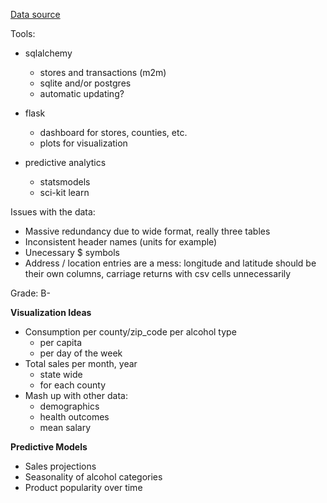 

[Data source](https://data.iowa.gov/Economy/Iowa-Liquor-Sales/m3tr-qhgy#About)

Tools:
* sqlalchemy
    - stores and transactions (m2m)
    - sqlite and/or postgres
    - automatic updating?

* flask
    - dashboard for stores, counties, etc.
    - plots for visualization

* predictive analytics
    - statsmodels
    - sci-kit learn


Issues with the data:
* Massive redundancy due to wide format, really three tables
* Inconsistent header names (units for example)
* Unecessary $ symbols
* Address / location entries are a mess: longitude and latitude should be their own columns, carriage returns with csv cells unnecessarily

Grade: B-


**Visualization Ideas**
* Consumption per county/zip_code per alcohol type
    * per capita
    * per day of the week
* Total sales per month, year
    * state wide
    * for each county
* Mash up with other data:
    * demographics
    * health outcomes
    * mean salary

**Predictive Models**
* Sales projections
* Seasonality of alcohol categories
* Product popularity over time

